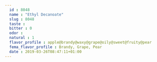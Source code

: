 ```yaml
---
  id : 8048
  name : "Ethyl Decanoate"
  slug : 8048
  taste : 
  bitter : 0
  odor : 
  natural : 1
  flavor_profile : apple@brandy@waxy@grape@oily@sweet@fruity@pear
  fema_flavor_profile : Brandy, Grape, Pear
  date : 2019-03-26T08:47:11+01:00
---
```




